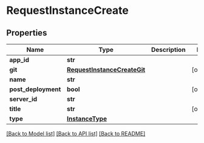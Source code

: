 # RequestInstanceCreate

## Properties
Name | Type | Description | Notes
------------ | ------------- | ------------- | -------------
**app_id** | **str** |  | 
**git** | [**RequestInstanceCreateGit**](RequestInstanceCreateGit.md) |  | [optional] 
**name** | **str** |  | 
**post_deployment** | **bool** |  | [optional] 
**server_id** | **str** |  | 
**title** | **str** |  | [optional] 
**type** | [**InstanceType**](InstanceType.md) |  | 

[[Back to Model list]](../README.md#documentation-for-models) [[Back to API list]](../README.md#documentation-for-api-endpoints) [[Back to README]](../README.md)


